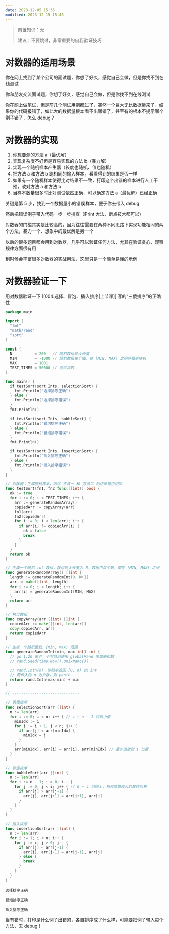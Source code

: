```yaml
---
date: 2023-12-05 15:36
modified: 2023-12-15 15:46
---
```

>前置知识：无
>
>建议：不要跳过，非常重要的自我验证技巧

# 对数器的适用场景

你在网上找到了某个公司的面试题，你想了好久，感觉自己会做，但是你找不到在线测试

你和朋友交流面试题，你想了好久，感觉自己会做，但是你找不到在线测试

你在网上做笔试，但是前几个测试用例都过了，突然一个巨大无比数据量来了，结果你的代码报错了，如此大的数据量根本看不出哪错了，甚至有的根本不提示哪个例子错了，怎么 debug？

# 对数器的实现

1. 你想要测的方法 a（最优解）
2. 实现复杂度不好但是容易实现的方法 b（暴力解）
3. 实现一个随机样本产生器（长度也随机、值也随机）
4. 把方法 a 和方法 b 跑相同的输入样本，看看得到的结果是否一样
5. 如果有一个随机样本使得比对结果不一致，打印这个出错的样本进行人工干预，改对方法 a 和方法 b
6. 当样本数量很多时比对测试依然正确，可以确定方法 a（最优解）已经正确

关键是第 5 步，找到一个数据量小的错误样本，便于你去带入 debug

然后把错误例子带入代码一步一步排查（Print 大法、断点技术都可以）

对数器的门槛其实是比较高的，因为往往需要在两种不同思路下实现功能相同的两个方法，暴力一个、想象中的最优解是另一个

以后的很多题目都会用到对数器，几乎可以验证任何方法，尤其在验证贪心、观察规律方面很有用

到时候会丰富很多对数器的实战用法，这里只是一个简单易懂的示例

# 对数器验证一下

用对数器验证一下 [[004.选择、冒泡、插入排序|上节课]] 写的“三傻排序”的正确性

```go
package main

import (
  "fmt"
  "math/rand"
  "sort"
)

const (
  N          = 200   // 随机数组最大长度
  MIN        = -1000 // 随机数组每个值，在 [MIN, MAX) 之间等概率随机
  MAX        = 1001
  TEST_TIMES = 50000 // 测试次数
)

func main() {
  if testSort(sort.Ints, selectionSort) {
    fmt.Println("选择排序正确")
  } else {
    fmt.Println("选择排序错误")
  }
  fmt.Println()

  if testSort(sort.Ints, bubbleSort) {
    fmt.Println("冒泡排序正确")
  } else {
    fmt.Println("冒泡排序错误")
  }
  fmt.Println()

  if testSort(sort.Ints, insertionSort) {
    fmt.Println("插入排序正确")
  } else {
    fmt.Println("插入排序错误")
  }
}

// 对数器：生成随机样本，测试 方法一 和 方法二 的结果是否相同
func testSort(fn1, fn2 func([]int)) bool {
  ok := true
  for i := 0; i < TEST_TIMES; i++ {
    arr := generateRandomArray()
    copiedArr := copyArray(arr)
    fn1(arr)
    fn2(copiedArr)
    for i := 0; i < len(arr); i++ {
      if arr[i] != copiedArr[i] {
        ok = false
        break
      }
    }
  }
  return ok
}

// 生成一个随机 int 数组，数组最大长度为 N，数组中每个数，都在 [MIN, MAX) 之间
func generateRandomArray() []int {
  length := generateRandomInt(0, N+1)
  arr := make([]int, length)
  for i := 0; i < length; i++ {
    arr[i] = generateRandomInt(MIN, MAX)
  }
  return arr
}

// 拷贝数组
func copyArray(arr []int) []int {
  copiedArr := make([]int, len(arr))
  copy(copiedArr, arr)
  return copiedArr
}

// 生成一个随机整数，[min, max) 范围
func generateRandomInt(min, max int) int {
  // go 1.20 废弃，不写自动使用 globalRand 生成随机数
  // rand.Seed(time.Now().UnixNano())

  // rand.Intn(n)：等概率返回 [0, n) 的 int
  // 若传入的 n 为负数，则 panic
  return rand.Intn(max-min) + min
}

// ------------------------------

// 选择排序
func selectionSort(arr []int) {
  n := len(arr)
  for i := 0; i < n; i++ { // i ~ n - 1 找最小值
    minIdx := i
    for j := i + 1; j < n; j++ {
      if arr[j] < arr[minIdx] {
        minIdx = j
      }
    }
    arr[minIdx], arr[i] = arr[i], arr[minIdx] // 最小值放到 i 位置
  }
}

// 冒泡排序
func bubbleSort(arr []int) {
  n := len(arr)
  for i := n - 1; i > 0; i-- {
    for j := 0; j < i; j++ { // 0 ~ i 范围上，相邻位置较大的数往后移
      if arr[j] > arr[j+1] {
        arr[j], arr[j+1] = arr[j+1], arr[j]
      }
    }
  }
}

// 插入排序
func insertionSort(arr []int) {
  n := len(arr)
  for i := 1; i < n; i++ {
    for j := i; j > 0; j-- {
      if arr[j] < arr[j-1] {
        arr[j], arr[j-1] = arr[j-1], arr[j]
      } else {
        break
      }
    }
  }
}
```

```text
选择排序正确

冒泡排序正确

插入排序正确
```


当有错时，打印是什么例子出错的，各自排序成了什么样，可能要把例子带入每个方法，去 debug！
